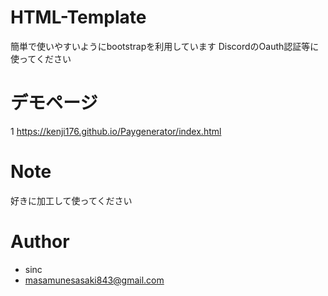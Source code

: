 # HTML-Template
 
簡単で使いやすいようにbootstrapを利用しています
DiscordのOauth認証等に使ってください
 
# デモページ
1
https://kenji176.github.io/Paygenerator/index.html

 

# Note
 
好きに加工して使ってください
 
# Author
 
* sinc
* masamunesasaki843@gmail.com
 
